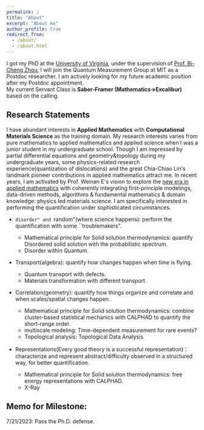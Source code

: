 ```yaml
---
permalink: /
title: "About"
excerpt: "About me"
author_profile: true
redirect_from: 
  - /about/
  - /about.html
---
```


I got my PhD at the [University of Virginia](http://www.virginia.edu/), under the supervision of [Prof. Bi-Cheng Zhou](https://engineering.virginia.edu/zhou-group), I will join the Quantum Measurement Group at MIT as a Postdoc researcher. I am actively looking for my future academic position after my Postdoc appointment.  
My current Servant Class is **Saber-Framer (Mathematics->Excalibur)** based on the calling.

Research Statements
---
I have abundant interests in **Applied Mathematics** with **Computational Materials Science** as the training domain. My research interests varies from pure mathematics to applied mathematics and applied science when I was a junior student in my undergraduate school. Though I am impressed by partial differential equations and geometry&topology during my undergraduate years, some physics-related research experience(quantization of dislocations) and the great Chia-Chiao Lin's landmark pioneer contributions in applied mathematics attract me. In recent years, I am activated by Prof. Weinan E's vision to explore the [new era in applied mathematics](https://www.ams.org/notices/202104/rnoti-p565.pdf) with coherently integrating first-principle modelings, data-driven methods, algorithms & fundamental mathematics & domain knowledge: physics led materials science. I am specifically interested in performing the quantification under sophisticated circumstances.



* ``disorder" and ``random"(where science happens): perform the quantification with some ``troublemakers".
  * Mathematical principle for Solid solution thermodynamics: quantify Disordered solid solution with the probabilistic spectrum.
  * Disorder within Quantum.

* Transport(algebra): quantify how changes happen when time is flying.
  * Quantum transport with defects.
  * Materials transformation with different transport.

* Correlation(geometry): quantify how things organize and correlate and when scales/spatial changes happen.
  * Mathematical principle for Solid solution thermodynamics: combine cluster-based statistical mechanics with CALPHAD to quantify the short-range order.
  * multiscale modeling: Time-dependent measurement for rare events?
  * Topological analysis: Topological Data Analysis

* Representations(Every good theory is a successful representation)： characterize and represent abstract/difficulty observed in a structured way, for better quantification.
  * Mathematical principle for Solid solution thermodynamics: free energy representations with CALPHAD.
  * X-Ray




Memo for Milestone:
---
7/21/2023: Pass the Ph.D. defense.





